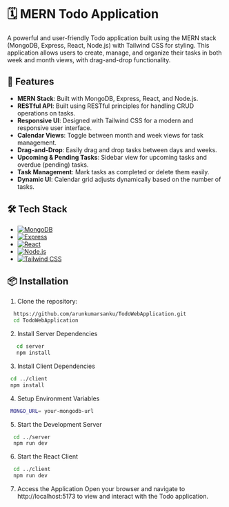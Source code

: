 # 🗓️ MERN Todo Application

A powerful and user-friendly Todo application built using the MERN stack (MongoDB, Express, React, Node.js) with Tailwind CSS for styling. This application allows users to create, manage, and organize their tasks in both week and month views, with drag-and-drop functionality.

## 🚀 Features

- **MERN Stack**: Built with MongoDB, Express, React, and Node.js.
- **RESTful API**: Built using RESTful principles for handling CRUD operations on tasks.
- **Responsive UI**: Designed with Tailwind CSS for a modern and responsive user interface.
- **Calendar Views**: Toggle between month and week views for task management.
- **Drag-and-Drop**: Easily drag and drop tasks between days and weeks.
- **Upcoming & Pending Tasks**: Sidebar view for upcoming tasks and overdue (pending) tasks.
- **Task Management**: Mark tasks as completed or delete them easily.
- **Dynamic UI**: Calendar grid adjusts dynamically based on the number of tasks.

## 🛠️ Tech Stack

- [![MongoDB](https://img.shields.io/badge/-MongoDB-47A248?style=flat&logo=mongodb&logoColor=white)](https://www.mongodb.com/)
- [![Express](https://img.shields.io/badge/-Express.js-000000?style=flat&logo=express&logoColor=white)](https://expressjs.com/)
- [![React](https://img.shields.io/badge/-React-61DAFB?style=flat&logo=react&logoColor=white)](https://reactjs.org/)
- [![Node.js](https://img.shields.io/badge/-Node.js-339933?style=flat&logo=node.js&logoColor=white)](https://nodejs.org/)
- [![Tailwind CSS](https://img.shields.io/badge/-Tailwind%20CSS-38B2AC?style=flat&logo=tailwind-css&logoColor=white)](https://tailwindcss.com/)

## 📦 Installation

1. Clone the repository:
 ```bash
   https://github.com/arunkumarsanku/TodoWebApplication.git
   cd TodoWebApplication
   ```
2. Install Server Dependencies
```bash
   cd server
   npm install
 ```
3. Install Client Dependencies
  ```bash
   cd ../client
   npm install
  ```
4. Setup Environment Variables
  ```bash
   MONGO_URL= your-mongodb-url
  ```
5. Start the Development Server
  ```bash
    cd ../server
    npm run dev
  ```
6. Start the React Client
  ```bash
    cd ../client
    npm run dev
  ```
7. Access the Application
Open your browser and navigate to http://localhost:5173 to view and interact with the Todo application.
